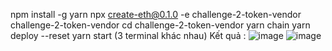 npm install -g yarn
npx create-eth@0.1.0 -e challenge-2-token-vendor challenge-2-token-vendor
cd challenge-2-token-vendor
yarn chain
yarn deploy --reset
yarn start
(3 terminal khác nhau)
Kết quả :
![image](https://github.com/user-attachments/assets/34ee8400-82fa-4b25-b37c-d623c6a5831e)
![image](https://github.com/user-attachments/assets/bf16f2a1-dfed-489c-bf45-94cef33163cf)

